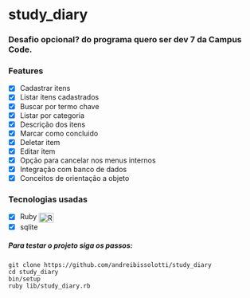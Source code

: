# study_diary

### Desafio opcional? do programa quero ser dev 7 da Campus Code.

### Features

- [x] Cadastrar itens
- [x] Listar itens cadastrados
- [x] Buscar por termo chave
- [x] Listar por categoria
- [x] Descrição dos itens
- [x] Marcar como concluido
- [x] Deletar item
- [x] Editar item
- [x] Opção para cancelar nos menus internos
- [x] Integração com banco de dados
- [x] Conceitos de orientação a objeto

### Tecnologias usadas

- [x] Ruby <img align="center" alt="Ruby" height="20" width="30" src="https://cdn.jsdelivr.net/gh/devicons/devicon/icons/ruby/ruby-plain.svg">
- [x] sqlite

##### Para testar o projeto siga os passos:

```
git clone https://github.com/andreibissolotti/study_diary
cd study_diary
bin/setup
ruby lib/study_diary.rb
```
